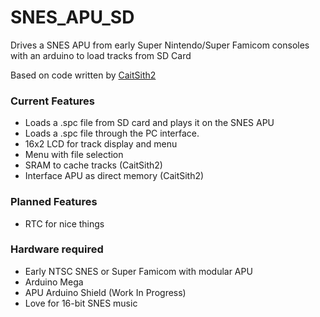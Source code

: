 # SNES_APU_SD
Drives a SNES APU from early Super Nintendo/Super Famicom consoles with an arduino to load tracks from SD Card

Based on code written by [CaitSith2]

### Current Features
- Loads a .spc file from SD card and plays it on the SNES APU
- Loads a .spc file through the PC interface.
- 16x2 LCD for track display and menu
- Menu with file selection
- SRAM to cache tracks (CaitSith2)
- Interface APU as direct memory (CaitSith2)

### Planned Features
- RTC for nice things

### Hardware required
- Early NTSC SNES or Super Famicom with modular APU
- Arduino Mega
- APU Arduino Shield (Work In Progress)
- Love for 16-bit SNES music

[caitsith2]:  <https://www.caitsith2.com/snes/apu.htm>
